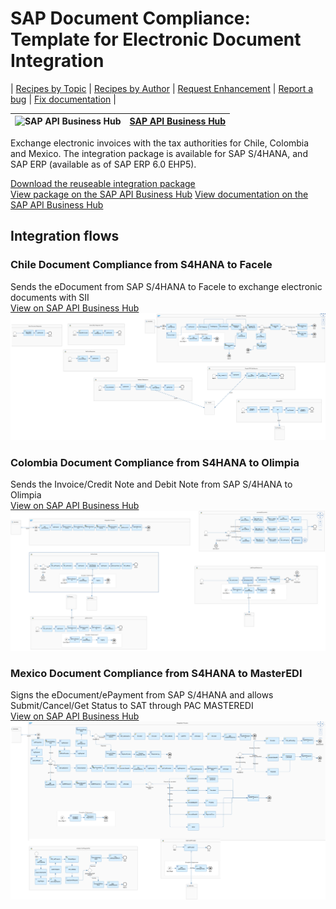 # SAP Document Compliance: Template for Electronic Document Integration

\| [Recipes by Topic](../../readme.md ) \| [Recipes by Author](../../author.md ) \| [Request Enhancement](https://github.com/SAP-samples/cloud-integration-flow/issues/new?assignees=&labels=Recipe%20Fix,enhancement&template=recipe-request.md&title=Improve%20SAP%20SAP%20Document%20Compliance:%20Template%20for%20Electronic%20Document%20Integration ) \| [Report a bug](https://github.com/SAP-samples/cloud-integration-flow/issues/new?assignees=&labels=Recipe%20Fix,bug&template=bug_report.md&title=Issue%20with%20SAP%20SAP%20Document%20Compliance:%20Template%20for%20Electronic%20Document%20Integration ) \| [Fix documentation](https://github.com/SAP-samples/cloud-integration-flow/issues/new?assignees=&labels=Recipe%20Fix,documentation&template=bug_report.md&title=Docu%20fix%20SAP%20SAP%20Document%20Compliance:%20Template%20for%20Electronic%20Document%20Integration ) \|

![SAP API Business Hub](https://github.com/SAPAPIBusinessHub.png?size=50 ) | [SAP API Business Hub](https://api.sap.com/allcommunity) |
----|----|

Exchange electronic invoices with the tax authorities for Chile, Colombia and Mexico. The integration package is available for SAP S/4HANA, and SAP ERP (available as of SAP ERP 6.0 EHP5).

[Download the reuseable integration package](SAPDocumentCompliancewithThirdParty-eDocuments.zip)\
[View package on the SAP API Business Hub](https://api.sap.com/package/SAPS4HANAIntegrationwithThirdPartyeDocuments/overview)
[View documentation on the SAP API Business Hub](https://api.sap.com/package/SAPS4HANAIntegrationwithThirdPartyeDocuments/documents)

## Integration flows

### Chile Document Compliance from S4HANA to Facele
Sends the eDocument from SAP S/4HANA to Facele to exchange electronic documents with SII\
[View on SAP API Business Hub](https://api.sap.com/integrationflow/Chile_Document_Compliance_from_S4HANA_to_Facele)
![Chile Document Compliance from S4HANA to Facele](chile-document-compliance-from-s4hana-to-facele.png)

### Colombia Document Compliance from S4HANA to Olimpia
Sends the Invoice/Credit Note and Debit Note from SAP S/4HANA to Olimpia\
[View on SAP API Business Hub](https://api.sap.com/integrationflow/Colombia_Document_Compliance_from_S4HANA_to_Olimpia)
![Colombia Document Compliance from S4HANA to Olimpia](colombia-document-compliance-from-s4hana-to-olimpia.png)

### Mexico Document Compliance from S4HANA to MasterEDI
Signs the eDocument/ePayment from SAP S/4HANA and allows Submit/Cancel/Get Status to SAT through PAC MASTEREDI\
[View on SAP API Business Hub](https://api.sap.com/integrationflow/Mexico_Document_Compliance_from_S4HANA_to_MasterEDI)
![Mexico Document Compliance from S4HANA to MasterEDI](mexico-document-compliance-from-s4hana-to-masteredi.png)
